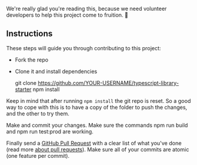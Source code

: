 We're really glad you're reading this, because we need volunteer developers to help this project come to fruition. 👏

## Instructions

These steps will guide you through contributing to this project:

-   Fork the repo
-   Clone it and install dependencies

    git clone https://github.com/YOUR-USERNAME/typescript-library-starter
    npm install

Keep in mind that after running `npm install` the git repo is reset. So a good way to cope with this is to have a copy of the folder to push the changes, and the other to try them.

Make and commit your changes. Make sure the commands npm run build and npm run test:prod are working.

Finally send a [GitHub Pull Request](https://github.com/alexjoverm/typescript-library-starter/compare?expand=1) with a clear list of what you've done (read more [about pull requests](https://help.github.com/articles/about-pull-requests/)). Make sure all of your commits are atomic (one feature per commit).
